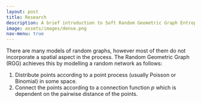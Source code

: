 ```yaml
---
layout: post
title: Research
description: A brief introduction to Soft Random Geometric Graph Entropy
image: assets/images/dense.png
nav-menu: true
---
```


There are many models of random graphs, however most of them do not incorporate a spatial aspect in the process. The Random Geometric Graph (RGG) achieves this by modelling a random network as follows:

1. Distribute points according to a point process (usually Poisson or Binomial) in some space.
2. Connect the points according to a connection function $p$ which is dependent on the pairwise distance of the points.


